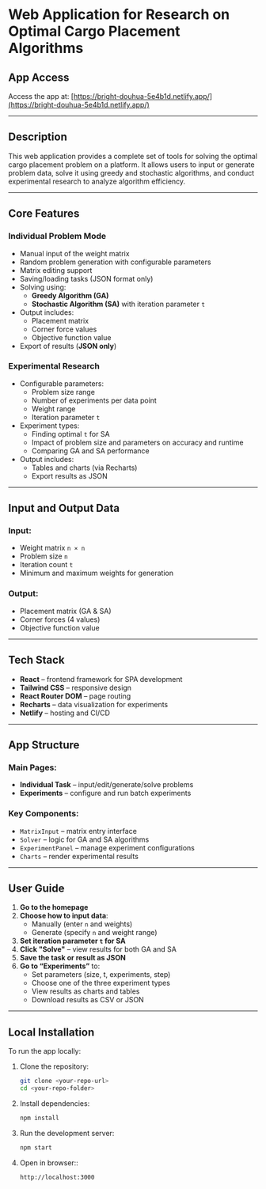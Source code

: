 # Web Application for Research on Optimal Cargo Placement Algorithms

## App Access

Access the app at: [https://bright-douhua-5e4b1d.netlify.app/](https://bright-douhua-5e4b1d.netlify.app/)

---

## Description

This web application provides a complete set of tools for solving the optimal cargo placement problem on a platform. It allows users to input or generate problem data, solve it using greedy and stochastic algorithms, and conduct experimental research to analyze algorithm efficiency.

---

## Core Features

### Individual Problem Mode

- Manual input of the weight matrix
- Random problem generation with configurable parameters
- Matrix editing support
- Saving/loading tasks (JSON format only)
- Solving using:
  - **Greedy Algorithm (GA)**
  - **Stochastic Algorithm (SA)** with iteration parameter `t`
- Output includes:
  - Placement matrix
  - Corner force values
  - Objective function value
- Export of results (**JSON only**)

### Experimental Research

- Configurable parameters:
  - Problem size range
  - Number of experiments per data point
  - Weight range
  - Iteration parameter `t`
- Experiment types:
  - Finding optimal `t` for SA
  - Impact of problem size and parameters on accuracy and runtime
  - Comparing GA and SA performance
- Output includes:
  - Tables and charts (via Recharts)
  - Export results as JSON

---

## Input and Output Data

### Input:

- Weight matrix `n × n`
- Problem size `n`
- Iteration count `t`
- Minimum and maximum weights for generation

### Output:

- Placement matrix (GA & SA)
- Corner forces (4 values)
- Objective function value

---

## Tech Stack

- **React** – frontend framework for SPA development
- **Tailwind CSS** – responsive design
- **React Router DOM** – page routing
- **Recharts** – data visualization for experiments
- **Netlify** – hosting and CI/CD

---

## App Structure

### Main Pages:

- **Individual Task** – input/edit/generate/solve problems
- **Experiments** – configure and run batch experiments

### Key Components:

- `MatrixInput` – matrix entry interface
- `Solver` – logic for GA and SA algorithms
- `ExperimentPanel` – manage experiment configurations
- `Charts` – render experimental results

---

## User Guide

1. **Go to the homepage**
2. **Choose how to input data**:
   - Manually (enter `n` and weights)
   - Generate (specify `n` and weight range)
3. **Set iteration parameter `t` for SA**
4. **Click "Solve"** – view results for both GA and SA
5. **Save the task or result as JSON**
6. **Go to “Experiments”** to:
   - Set parameters (size, t, experiments, step)
   - Choose one of the three experiment types
   - View results as charts and tables
   - Download results as CSV or JSON

---

## Local Installation

To run the app locally:

1. Clone the repository:
   ```bash
   git clone <your-repo-url>
   cd <your-repo-folder>
   ```
2. Install dependencies:
   ```bash
   npm install
   ```
3. Run the development server:
   ```bash
   npm start
   ```
4. Open in browser::
   ```bash
   http://localhost:3000
   ```
